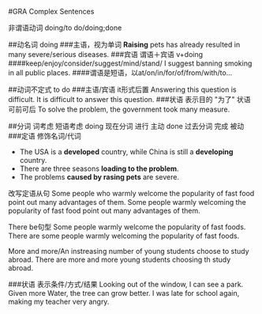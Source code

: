 #GRA Complex Sentences

非谓语动词 doing/to do/doing;done

##动名词  doing
###主语，视为单词
__Raising__ pets has already resulted in many severe/serious diseases.
###宾语  谓语＋宾语  v+doing
####keep/enjoy/consider/suggest/mind/stand/
I suggest banning smoking in all public places.
####谓语是短语，以at/on/in/for/of/from/with/to…

##动词不定式  to do
###主语/宾语  it形式后置
Answering this question is difficult.
It is difficult to answer this question.
###状语  表示目的 "为了"  状语可前可后
To solve the problem, the government took many measure.


##分词
                词考虑  短语考虑
doing  现在分词  进行   主动
done  过去分词  完成  被动
###定语  修饰名词/代词
* The USA is a __developed__ country, while China is still a __developing__ country.
* There are three seasons __loading to the problem__.
* The problems __caused by rasing pets__ are severe.

改写定语从句
Some people who warmly welcome the popularity of fast food point out many advantages of them.
Some people warmly welcoming the popularity of fast food point out many advantages of them.

There be句型
Some people warmly welcome the popularity of fast foods.
There are some people warmly welcoming the popularity of fast foods.

More and more/An instreasing number of young students choose to study abroad.
There are more and more young students choosing th study abroad.


###状语  表示条件/方式/结果
Looking out of the window, I can see a park.
Given more Water, the tree can grow better.
I was late for school again, making my teacher very angry.